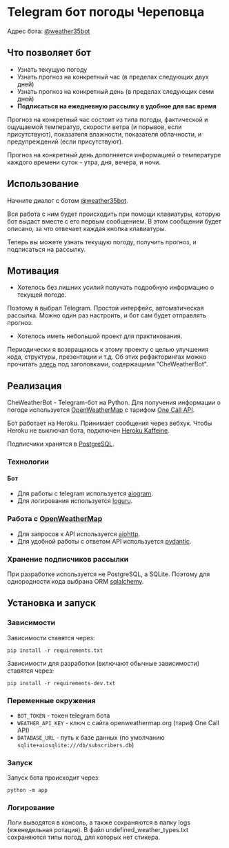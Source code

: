 # Telegram бот погоды Череповца

Адрес бота: [@weather35bot](https://t.me/weather35bot)

## Что позволяет бот

- Узнать текущую погоду
- Узнать прогноз на конкретный час (в пределах следующих двух дней)
- Узнать прогноз на конкретный день (в пределах следующих семи дней)
- **Подписаться на ежедневную рассылку в удобное для вас время**

Прогноз на конкретный час состоит из типа погоды, фактической и ощущаемой температур, скорости ветра (и порывов, если присутствуют), показателя влажности, показателя облачности, и предупреждений (если присутствуют).

Прогноз на конкретный день дополняется информацией о температуре каждого времени суток - утра, дня, вечера, и ночи.

## Использование

Начните диалог с ботом [@weather35bot](https://t.me/weather35bot).

Вся работа с ним будет происходить при помощи клавиатуры, которую бот выдаст вместе с его первым сообщением. В этом сообщении будет описано, за что отвечает каждая кнопка клавиатуры.

Теперь вы можете узнать текущую погоду, получить прогноз, и подписаться на рассылку.

## Мотивация

- Хотелось без лишних усилий получать подробную информацию о текущей погоде.

Поэтому я выбрал Telegram. Простой интерфейс, автоматическая рассылка. Можно один раз настроить, и бот сам будет отправлять прогноз.

- Хотелось иметь небольшой проект для практикования.

Периодически я возвращаюсь к этому проекту с целью улучшения кода, структуры, презентации и т.д. Об этих рефакторингах можно прочитать [здесь](https://github.com/Masynchin/history) под заголовками, содержащими "CheWeatherBot".

## Реализация

CheWeatherBot -  Telegram-бот на Python. Для получения информации о погоде используется [OpenWeatherMap](https://openweathermap.org/) с тарифом [One Call API](https://openweathermap.org/api/one-call-api).

Бот работает на Heroku. Принимает сообщения через вебхук. Чтобы Heroku не выключал бота, подключен [Heroku Kaffeine](https://kaffeine.herokuapp.com).

Подписчики хранятся в [PostgreSQL](https://elements.heroku.com/addons/heroku-postgresql).

### Технологии

#### Бот

- Для работы с telegram используется [aiogram](https://github.com/aiogram/aiogram).
- Для логирования используется [loguru](https://github.com/Delgan/loguru).

### Работа с [OpenWeatherMap](https://openweathermap.org/)

- Для запросов к API используется [aiohttp](https://github.com/aio-libs/aiohttp).
- Для удобной работы с ответом API используется [pydantic](https://github.com/samuelcolvin/pydantic).

### Хранение подписчиков рассылки

При разработке используется не PostgreSQL, а SQLite. Поэтому для однородности кода выбрана ORM [sqlalchemy](https://github.com/sqlalchemy/sqlalchemy).

## Установка и запуск

### Зависимости

Зависимости ставятся через:

~~~shell
pip install -r requirements.txt
~~~

Зависимости для разработки (включают обычные зависимости) ставятся через:

~~~shell
pip install -r requirements-dev.txt
~~~

### Переменные окружения

- `BOT_TOKEN` - токен telegram бота
- `WEATHER_API_KEY` - ключ с сайта openweathermap.org (тариф One Call API)
- `DATABASE_URL` - путь к базе данных (по умолчанию `sqlite+aiosqlite:///db/subscribers.db`)

### Запуск

Запуск бота происходит через:

~~~shell
python -m app
~~~

### Логирование

Логи выводятся в консоль, а также сохраняются в папку logs (еженедельная ротация).
В файл undefined_weather_types.txt сохраняются типы погод, для которых нет стикера.
